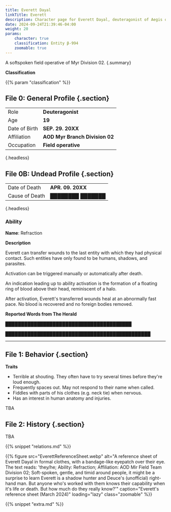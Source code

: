 ```yaml
---
title: Everett Dayal
linkTitle: Everett
description: Character page for Everett Dayal, deuteragonist of Aegis of Death.
date: 2024-09-24T21:39:46-04:00
weight: 20
params:
    character: true
    classification: Entity β-994
    zoomable: true
---
```


A softspoken field operative of Myr Division 02.
{.summary}

<!--more-->

<div class="info">

**Classification**

{{% param "classification" %}}

## File 0: General Profile {.section}

|               |                                |
| ------------- | ------------------------------ |
| Role          | **Deuteragonist**              |
| Age           | **19**                         |
| Date of Birth | **SEP. 29. 20XX**              |
| Affiliation   | **AOD Myr Branch Division 02** |
| Occupation    | **Field operative**            |
{.headless}

## File 0B: Undead Profile {.section}

|                |                                |
| -------------- | ------------------------------ |
| Date of Death  | **APR. 09. 20XX**              |
| Cause of Death | **████████ ███████**             |
{.headless}

### Ability

**Name**: Refraction

**Description**

Everett can transfer wounds to the last entity with which they had physical contact.
Such entities have only found to be humans, shadows, and parasites.

Activation can be triggered manually or automatically after death.

An indication leading up to ability activation is the formation of a floating
ring of blood above their head, reminiscent of a halo.

After activation, Everett's transferred wounds heal at an abnormally fast pace.
No blood is recovered and no foreign bodies removed.

**Reported Words from The Herald**

████████████████████████████████████████

██████████████████████████████████████████████

***

## File 1: Behavior {.section}

**Traits**

- Terrible at shouting. They often have to try several times before they're loud enough.
- Frequently spaces out. May not respond to their name when called.
- Fiddles with parts of his clothes (e.g. neck tie) when nervous.
- Has an interest in human anatomy and injuries.

TBA

</div>
<div class="history">

## File 2: History {.section}

TBA

</div>
<div class="relations">
{{% snippet "relations.md" %}}
</div>
<div class="extra">

{{% figure
    src="EverettReferenceSheet.webp"
    alt="A reference sheet of Everett Dayal in formal clothes, with a bandage-like eyepatch over their eye. The text reads: 'they/he; Ability: Refraction; Affiliation: AOD Mir Field Team Division 02; Soft-spoken, gentle, and timid around people, it might be a surprise to learn Everett is a shadow hunter and Deuce's (unofficial) right-hand man. But anyone who's worked with them knows their capability when it's life or death. But how much do they really know?'"
    caption="Everett's reference sheet (March 2024)"
    loading="lazy"
    class="zoomable"
%}}

{{% snippet "extra.md" %}}
</div>
